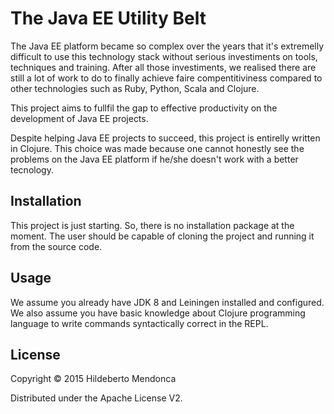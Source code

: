 # The Java EE Utility Belt

The Java EE platform became so complex over the years that it's extremelly difficult to use this technology stack without serious investiments on tools, techniques and training. After all those investiments, we realised there are still a lot of work to do to finally achieve faire compentitiviness compared to other technologies such as Ruby, Python, Scala and Clojure.

This project aims to fullfil the gap to effective productivity on the development of Java EE projects.

Despite helping Java EE projects to succeed, this project is entirelly written in Clojure. This choice was made because one cannot honestly see the problems on the Java EE platform if he/she doesn't work with a better tecnology. 

## Installation

This project is just starting. So, there is no installation package at the moment. The user should be capable of cloning the project and running it from the source code.

## Usage

We assume you already have JDK 8 and Leiningen installed and configured. We also assume you have basic knowledge about Clojure programming language to write commands syntactically correct in the REPL.

## License

Copyright © 2015 Hildeberto Mendonca

Distributed under the Apache License V2.
